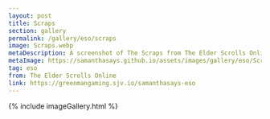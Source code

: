 ```yaml
---
layout: post
title: Scraps
section: gallery
permalink: /gallery/eso/scraps
image: Scraps.webp
metaDescription: A screenshot of The Scraps from The Elder Scrolls Online, taken by Samantha Says.
metaImage: https://samanthasays.github.io/assets/images/gallery/eso/Scraps.webp
tag: eso
from: The Elder Scrolls Online
link: https://greenmangaming.sjv.io/samanthasays-eso
---
```

{% include imageGallery.html %}